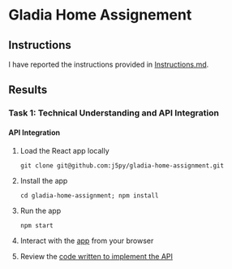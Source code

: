 




# Gladia Home Assignement



## Instructions


I have reported the instructions provided in [Instructions.md](https://github.com/j5py/gladia-home-assignment/blob/main/Instructions.md).




## Results



### Task 1: Technical Understanding and API Integration


#### API Integration

1. Load the React app locally

    ```
    git clone git@github.com:j5py/gladia-home-assignment.git
    ```

2. Install the app

    ```
    cd gladia-home-assignment; npm install
    ```

3. Run the app

    ```
    npm start
    ```

4. Interact with the [app](http://localhost:3000/) from your browser

5. Review the [code written to implement the API]()